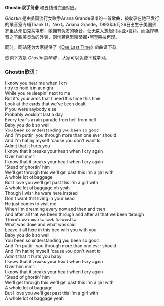 

**Ghostin双手简谱** 和五线谱完全对应。

_Ghostin_ 是由美国流行女歌手Ariana Grande录唱的一首歌曲，被收录在她已发行的录音室专辑Thank U，Next。Ariana
Grande，1993年6月26日出生于美国佛罗里达州伯克莱屯市，她拥有优质的嗓音，让无数人想起玛丽亚•凯莉，而强悍嗓音之下甜美灵动的外表，则恍若克里斯蒂娜•阿奎莱拉再现。

同时，网站还为大家提供了《[One Last Time](Music-5063-One-Last-Time-Ariana-Grande.html "One
Last Time")》的曲谱下载

歌词下方是 _Ghostin钢琴谱_ ，大家可以免费下载学习。

### Ghostin歌词：

I know you hear me when I cry  
I try to hold it in at night  
While you're sleepin' next to me  
But it's your arms that I need this time this time  
Look at the cards that we've been dealt  
If you were anybody else  
Probably wouldn't last a day  
Every tear's a rain parade from hell from hell  
Baby you do it so well  
You been so understanding you been so good  
And I'm puttin' you through more than one ever should  
And I'm hating myself 'cause you don't want to  
Admit that it hurts you  
I know that it breaks your heart when I cry again  
Over him mmh  
I know that it breaks your heart when I cry again  
'Stead of ghostin' him  
We'll get through this we'll get past this I'm a girl with  
A whole lot of baggage  
But I love you we'll get past this I'm a girl with  
A whole lot of baggage oh yeah  
Though I wish he were here instead  
Don't want that living in your head  
He just comes to visit me  
When I'm dreaming every now and then and then  
And after all that we been through and after all that we been through  
There's so much to look forward to  
What was done and what was said  
Leave it all here in this bed with you with you  
Baby you do it so well  
You been so understanding you been so good  
And I'm puttin' you through more than one ever should  
And I'm hating myself 'cause you don't want to  
Admit that it hurts you baby  
I know that it breaks your heart when I cry again  
Over him mmh  
I know that it breaks your heart when I cry again  
'Stead of ghostin' him  
We'll get through this we'll get past this I'm a girl with  
A whole lot of baggage  
But I love you we'll get past this I'm a girl with  
A whole lot of baggage yeah

